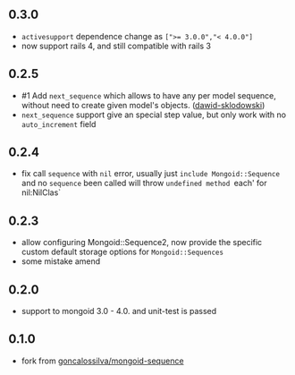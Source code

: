 ## 0.3.0

* `activesupport` dependence change as `[">= 3.0.0","< 4.0.0"]`
* now support rails 4, and still compatible with rails 3

## 0.2.5

* #1 Add `next_sequence` which allows to have any per model sequence, without need to create given model's objects. ([dawid-sklodowski](https://github.com/dawid-sklodowski))
* `next_sequence` support give an special step value, but only work with no `auto_increment` field

## 0.2.4

* fix call `sequence` with `nil` error, usually just `include Mongoid::Sequence` and no `sequence` been called will throw `undefined method `each' for nil:NilClas`

## 0.2.3

* allow configuring Mongoid::Sequence2, now provide the specific custom default storage options for `Mongoid::Sequences`
* some mistake amend

## 0.2.0

* support to mongoid 3.0 - 4.0. and unit-test is passed

## 0.1.0

* fork from [goncalossilva/mongoid-sequence](https://github.com/goncalossilva/mongoid-sequence)
